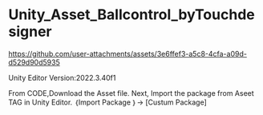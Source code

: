 # Unity_Asset_Ballcontrol_byTouchdesigner
https://github.com/user-attachments/assets/3e6ffef3-a5c8-4cfa-a09d-d529d90d5935

Unity Editor Version:2022.3.40f1

From CODE,Download the Asset file.
Next, Import the package from Aseet TAG in Unity Editor.  ｛Import Package ｝-> [Custum Package]


